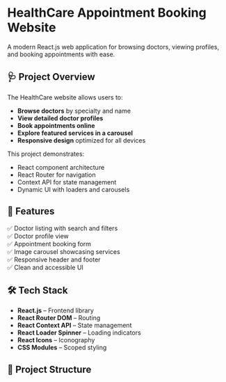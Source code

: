 # HealthCare Appointment Booking Website

A modern React.js web application for browsing doctors, viewing profiles, and booking appointments with ease.

## 🩺 Project Overview

The HealthCare website allows users to:
- **Browse doctors** by specialty and name
- **View detailed doctor profiles**
- **Book appointments online**
- **Explore featured services in a carousel**
- **Responsive design** optimized for all devices

This project demonstrates:
- React component architecture
- React Router for navigation
- Context API for state management
- Dynamic UI with loaders and carousels

## 🚀 Features

✅ Doctor listing with search and filters  
✅ Doctor profile view  
✅ Appointment booking form  
✅ Image carousel showcasing services  
✅ Responsive header and footer  
✅ Clean and accessible UI  

## 🛠 Tech Stack

- **React.js** – Frontend library
- **React Router DOM** – Routing
- **React Context API** – State management
- **React Loader Spinner** – Loading indicators
- **React Icons** – Iconography
- **CSS Modules** – Scoped styling

## 📁 Project Structure

